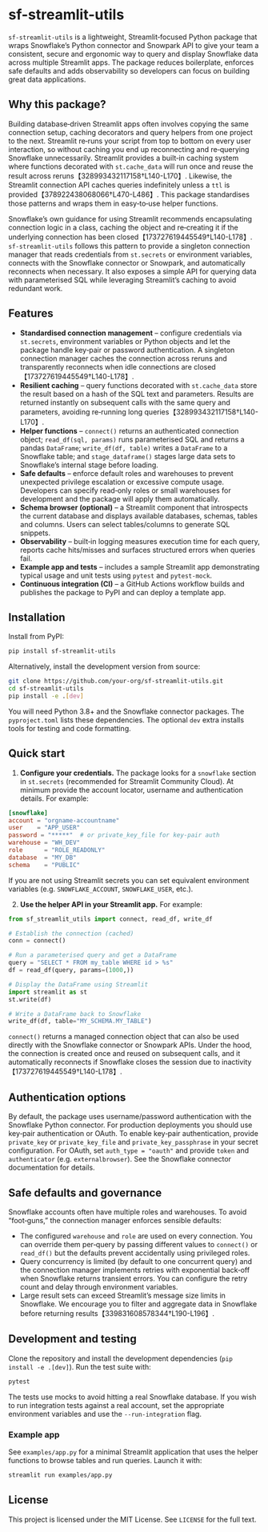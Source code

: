 # sf-streamlit-utils

`sf-streamlit-utils` is a lightweight, Streamlit‑focused Python package that wraps Snowflake’s Python connector and Snowpark API to give your team a consistent, secure and ergonomic way to query and display Snowflake data across multiple Streamlit apps. The package reduces boilerplate, enforces safe defaults and adds observability so developers can focus on building great data applications.

## Why this package?

Building database‑driven Streamlit apps often involves copying the same connection setup, caching decorators and query helpers from one project to the next. Streamlit re‑runs your script from top to bottom on every user interaction, so without caching you end up reconnecting and re‑querying Snowflake unnecessarily. Streamlit provides a built‑in caching system where functions decorated with `st.cache_data` will run once and reuse the result across reruns【328993432117158†L140-L170】. Likewise, the Streamlit connection API caches queries indefinitely unless a `ttl` is provided【378922438068066†L470-L486】. This package standardises those patterns and wraps them in easy‑to‑use helper functions.

Snowflake’s own guidance for using Streamlit recommends encapsulating connection logic in a class, caching the object and re‑creating it if the underlying connection has been closed【173727619445549†L140-L178】. `sf-streamlit-utils` follows this pattern to provide a singleton connection manager that reads credentials from `st.secrets` or environment variables, connects with the Snowflake connector or Snowpark, and automatically reconnects when necessary. It also exposes a simple API for querying data with parameterised SQL while leveraging Streamlit’s caching to avoid redundant work.

## Features

* **Standardised connection management** – configure credentials via `st.secrets`, environment variables or Python objects and let the package handle key‑pair or password authentication. A singleton connection manager caches the connection across reruns and transparently reconnects when idle connections are closed【173727619445549†L140-L178】.
* **Resilient caching** – query functions decorated with `st.cache_data` store the result based on a hash of the SQL text and parameters. Results are returned instantly on subsequent calls with the same query and parameters, avoiding re‑running long queries【328993432117158†L140-L170】.
* **Helper functions** – `connect()` returns an authenticated connection object; `read_df(sql, params)` runs parameterised SQL and returns a pandas `DataFrame`; `write_df(df, table)` writes a `DataFrame` to a Snowflake table; and `stage_dataframe()` stages large data sets to Snowflake’s internal stage before loading.
* **Safe defaults** – enforce default roles and warehouses to prevent unexpected privilege escalation or excessive compute usage. Developers can specify read‑only roles or small warehouses for development and the package will apply them automatically.
* **Schema browser (optional)** – a Streamlit component that introspects the current database and displays available databases, schemas, tables and columns. Users can select tables/columns to generate SQL snippets.
* **Observability** – built‑in logging measures execution time for each query, reports cache hits/misses and surfaces structured errors when queries fail.
* **Example app and tests** – includes a sample Streamlit app demonstrating typical usage and unit tests using `pytest` and `pytest‑mock`.
* **Continuous integration (CI)** – a GitHub Actions workflow builds and publishes the package to PyPI and can deploy a template app.

## Installation

Install from PyPI:

```bash
pip install sf-streamlit-utils
```

Alternatively, install the development version from source:

```bash
git clone https://github.com/your-org/sf-streamlit-utils.git
cd sf-streamlit-utils
pip install -e .[dev]
```

You will need Python 3.8+ and the Snowflake connector packages. The `pyproject.toml` lists these dependencies. The optional `dev` extra installs tools for testing and code formatting.

## Quick start

1. **Configure your credentials.** The package looks for a `snowflake` section in `st.secrets` (recommended for Streamlit Community Cloud). At minimum provide the account locator, username and authentication details. For example:

```toml
[snowflake]
account = "orgname-accountname"
user    = "APP_USER"
password = "*****"  # or private_key_file for key‑pair auth
warehouse = "WH_DEV"
role      = "ROLE_READONLY"
database  = "MY_DB"
schema    = "PUBLIC"
```

If you are not using Streamlit secrets you can set equivalent environment variables (e.g. `SNOWFLAKE_ACCOUNT`, `SNOWFLAKE_USER`, etc.).

2. **Use the helper API in your Streamlit app.** For example:

```python
from sf_streamlit_utils import connect, read_df, write_df

# Establish the connection (cached)
conn = connect()

# Run a parameterised query and get a DataFrame
query = "SELECT * FROM my_table WHERE id > %s"
df = read_df(query, params=(1000,))

# Display the DataFrame using Streamlit
import streamlit as st
st.write(df)

# Write a DataFrame back to Snowflake
write_df(df, table="MY_SCHEMA.MY_TABLE")
```

`connect()` returns a managed connection object that can also be used directly with the Snowflake connector or Snowpark APIs. Under the hood, the connection is created once and reused on subsequent calls, and it automatically reconnects if Snowflake closes the session due to inactivity【173727619445549†L140-L178】.

## Authentication options

By default, the package uses username/password authentication with the Snowflake Python connector. For production deployments you should use key‑pair authentication or OAuth. To enable key‑pair authentication, provide `private_key` or `private_key_file` and `private_key_passphrase` in your secret configuration. For OAuth, set `auth_type = "oauth"` and provide `token` and `authenticator` (e.g. `externalbrowser`). See the Snowflake connector documentation for details.

## Safe defaults and governance

Snowflake accounts often have multiple roles and warehouses. To avoid “foot‑guns,” the connection manager enforces sensible defaults:

* The configured `warehouse` and `role` are used on every connection. You can override them per‑query by passing different values to `connect()` or `read_df()` but the defaults prevent accidentally using privileged roles.
* Query concurrency is limited (by default to one concurrent query) and the connection manager implements retries with exponential back‑off when Snowflake returns transient errors. You can configure the retry count and delay through environment variables.
* Large result sets can exceed Streamlit’s message size limits in Snowflake. We encourage you to filter and aggregate data in Snowflake before returning results【339831608578344†L190-L196】.

## Development and testing

Clone the repository and install the development dependencies (`pip install -e .[dev]`). Run the test suite with:

```bash
pytest
```

The tests use mocks to avoid hitting a real Snowflake database. If you wish to run integration tests against a real account, set the appropriate environment variables and use the `--run-integration` flag.

### Example app

See `examples/app.py` for a minimal Streamlit application that uses the helper functions to browse tables and run queries. Launch it with:

```bash
streamlit run examples/app.py
```

## License

This project is licensed under the MIT License. See `LICENSE` for the full text.